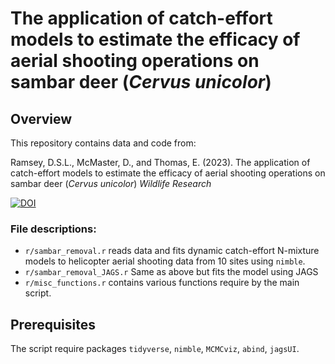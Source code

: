 The application of catch-effort models to estimate the efficacy of
aerial shooting operations on sambar deer (*Cervus unicolor*)
================

## Overview

This repository contains data and code from:

Ramsey, D.S.L., McMaster, D., and Thomas, E. (2023). The application of
catch-effort models to estimate the efficacy of aerial shooting
operations on sambar deer (*Cervus unicolor*) *Wildlife Research*

[![DOI](https://zenodo.org/badge/DOI/10.5281/zenodo.7302402.svg)](https://doi.org/10.5281/zenodo.7302402)

### File descriptions:

- `r/sambar_removal.r` reads data and fits dynamic catch-effort
  N-mixture models to helicopter aerial shooting data from 10 sites
  using `nimble`.
- `r/sambar_removal_JAGS.r` Same as above but fits the model using JAGS
- `r/misc_functions.r` contains various functions require by the main
  script.

## Prerequisites

The script require packages `tidyverse`, `nimble`, `MCMCviz`, `abind`,
`jagsUI`.
